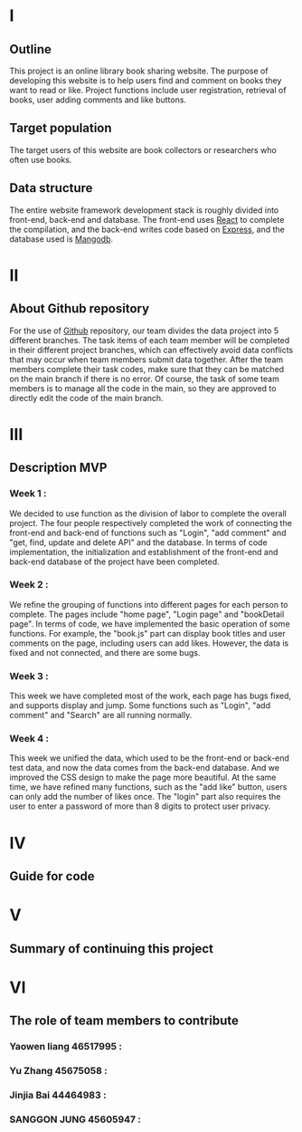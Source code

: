 # Ⅰ

## Outline

This project is an online library book sharing website. The purpose of developing this website is to help users find and comment on books they want to read or like. Project functions include user registration, retrieval of books, user adding comments and like buttons.

## Target population

The target users of this website are book collectors or researchers who often use books.

## Data structure

The entire website framework development stack is roughly divided into front-end, back-end and database. The front-end uses [React](https://reactjs.org/) to complete the compilation, and the back-end writes code based on [Express](https://expressjs.com/), and the database used is [Mangodb](https://mongoosejs.com/docs/guide.html).


# Ⅱ

## About Github repository

For the use of [Github](https://github.com/) repository, our team divides the data project into 5 different branches. The task items of each team member will be completed in their different project branches, which can effectively avoid data conflicts that may occur when team members submit data together. After the team members complete their task codes, make sure that they can be matched on the main branch if there is no error. Of course, the task of some team members is to manage all the code in the main, so they are approved to directly edit the code of the main branch.


# Ⅲ

## Description MVP

### Week 1 : 
We decided to use function as the division of labor to complete the overall project. The four people respectively completed the work of connecting the front-end and back-end of functions such as "Login", "add comment" and "get, find, update and delete API" and the database. In terms of code implementation, the initialization and establishment of the front-end and back-end database of the project have been completed.

### Week 2 :
We refine the grouping of functions into different pages for each person to complete. The pages include "home page", "Login page" and "bookDetail page". In terms of code, we have implemented the basic operation of some functions. For example, the "book.js" part can display book titles and user comments on the page, including users can add likes. However, the data is fixed and not connected, and there are some bugs.

### Week 3 :
This week we have completed most of the work, each page has bugs fixed, and supports display and jump. Some functions such as "Login", "add comment" and "Search" are all running normally.

### Week 4 :
This week we unified the data, which used to be the front-end or back-end test data, and now the data comes from the back-end database. And we improved the CSS design to make the page more beautiful. At the same time, we have refined many functions, such as the "add like" button, users can only add the number of likes once. The "login" part also requires the user to enter a password of more than 8 digits to protect user privacy.


# Ⅳ

## Guide for code







# Ⅴ

## Summary of continuing this project








# Ⅵ

## The role of team members to contribute

### Yaowen liang 46517995 :


### Yu Zhang 45675058 :


### Jinjia Bai 44464983 : 


### SANGGON JUNG 45605947 :


